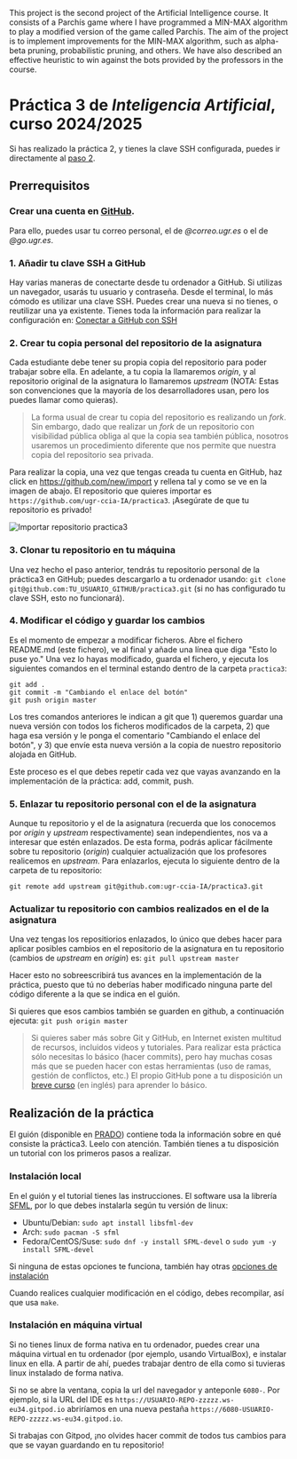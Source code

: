 This project is the second project of the Artificial Intelligence course. It consists of a Parchís game where I have programmed a MIN-MAX algorithm to play a modified version of the game called Parchís. The aim of the project is to implement improvements for the MIN-MAX algorithm, such as alpha-beta pruning, probabilistic pruning, and others. We have also described an effective heuristic to win against the bots provided by the professors in the course.
# Práctica 3 de *Inteligencia Artificial*, curso 2024/2025




Si has realizado la práctica 2, y tienes la clave SSH configurada, puedes ir directamente al [paso 2](#2.-crear-tu-copia-personal-del-repositorio-de-la-asignatura).



## Prerrequisitos

### Crear una cuenta en [GitHub](https://github.com/). 
Para ello, puedes usar tu correo personal, el de *@correo.ugr.es* o el de *@go.ugr.es*.


### 1. Añadir tu clave SSH a GitHub
Hay varias maneras de conectarte desde tu ordenador a GitHub. Si utilizas un navegador, usarás tu usuario y contraseña. Desde el terminal, lo más cómodo es utilizar una clave SSH. Puedes crear una nueva si no tienes, o reutilizar una ya existente. Tienes toda la información para realizar la configuración en: 
[Conectar a GitHub con SSH](https://docs.github.com/es/authentication/connecting-to-github-with-ssh)


### 2. Crear tu copia personal del repositorio de la asignatura
Cada estudiante debe tener su propia copia del repositorio para poder trabajar sobre ella. En adelante, a tu copia la llamaremos *origin*, y al repositorio original de la asignatura lo llamaremos *upstream* (NOTA: Estas son convenciones que la mayoría de los desarrolladores usan, pero los puedes llamar como quieras). 

> La forma usual de crear tu copia del repositorio es realizando un *fork*. Sin embargo, dado que realizar un *fork* de un repositorio con visibilidad pública obliga al que la copia sea también pública, nosotros usaremos un procedimiento diferente que nos permite que nuestra copia del repositorio sea privada.

Para realizar la copia, una vez que tengas creada tu cuenta en GitHub, haz click en <https://github.com/new/import> y rellena tal y como se ve en la imagen de abajo. El repositorio que quieres importar es `https://github.com/ugr-ccia-IA/practica3`. ¡Asegúrate de que tu repositorio es privado!

![Importar repositorio practica3](doc/img/import_new_repo.png)


### 3. Clonar tu repositorio en tu máquina
Una vez hecho el paso anterior, tendrás tu repositorio personal de la práctica3 en GitHub; puedes descargarlo a tu ordenador usando:
`git clone git@github.com:TU_USUARIO_GITHUB/practica3.git` (si no has configurado tu clave SSH, esto no funcionará).


### 4. Modificar el código y guardar los cambios
Es el momento de empezar a modificar ficheros. Abre el fichero README.md (este fichero), ve al final y añade una línea que diga "Esto lo puse yo." 
Una vez lo hayas modificado, guarda el fichero, y ejecuta los siguientes comandos en el terminal estando dentro de la carpeta `practica3`:

```
git add . 
git commit -m "Cambiando el enlace del botón"
git push origin master 
```

Los tres comandos anteriores le indican a git que 1) queremos guardar una nueva versión con todos los ficheros modificados de la carpeta, 2) que haga esa versión y le ponga el comentario "Cambiando el enlace del botón", y 3) que envíe esta nueva versión a la copia de nuestro repositorio alojada en GitHub.

Este proceso es el que debes repetir cada vez que vayas avanzando en la implementación de la práctica: add, commit, push.



### 5. Enlazar tu repositorio personal con el de la asignatura
Aunque tu repositorio y el de la asignatura (recuerda que los conocemos por *origin* y *upstream* respectivamente) sean independientes, nos va a interesar que estén enlazados. De esta forma, podrás aplicar fácilmente sobre tu repositorio (*origin*) cualquier actualización que los profesores realicemos en *upstream*. Para enlazarlos, ejecuta lo siguiente dentro de la carpeta de tu repositorio:

`git remote add upstream git@github.com:ugr-ccia-IA/practica3.git`


### Actualizar tu repositorio con cambios realizados en el de la asignatura
Una vez tengas los repositiorios enlazados, lo único que debes hacer para aplicar posibles cambios en el repositorio de la asignatura en tu repositorio (cambios de *upstream* en *origin*) es: `git pull upstream master`

Hacer esto no sobreescribirá tus avances en la implementación de la práctica, puesto que tú no deberías haber modificado ninguna parte del código diferente a la que se indica en el guión.

Si quieres que esos cambios también se guarden en github, a continuación ejecuta: `git push origin master`


> Si quieres saber más sobre Git y GitHub, en Internet existen multitud de recursos, incluidos videos y tutoriales. Para realizar esta práctica sólo necesitas lo básico (hacer commits), pero hay muchas cosas más que se pueden hacer con estas herramientas (uso de ramas, gestión de conflictos, etc.) 
El propio GitHub pone a tu disposición un [breve curso](https://classroom.github.com/a/W33pQ3pa) (en inglés) para aprender lo básico.


## Realización de la práctica
El guión (disponible en [PRADO](https://pradogrado2122.ugr.es/)) contiene toda la información sobre en qué consiste la práctica3. Leelo con atención.
También tienes a tu disposición un tutorial con los primeros pasos a realizar.


### Instalación local

En el guión y el tutorial tienes las instrucciones. 
El software usa la librería [SFML](https://www.sfml-dev.org/index.php), por lo que debes instalarla según tu versión de linux:
- Ubuntu/Debian: `sudo apt install libsfml-dev`
- Arch: `sudo pacman -S sfml`
- Fedora/CentOS/Suse: `sudo dnf -y install SFML-devel` o `sudo yum -y install SFML-devel`

Si ninguna de estas opciones te funciona, también hay otras [opciones de instalación](https://www.sfml-dev.org/tutorials/2.5/start-linux.php)

Cuando realices cualquier modificación en el código, debes recompilar, así que usa `make`.


### Instalación en máquina virtual
Si no tienes linux de forma nativa en tu ordenador, puedes crear una máquina virtual en tu ordenador (por ejemplo, usando VirtualBox), e instalar linux en ella. A partir de ahí, puedes trabajar dentro de ella como si tuvieras linux instalado de forma nativa.




Si no se abre la ventana, copia la url del navegador y anteponle `6080-`. 
Por ejemplo, si la URL del IDE es `https://USUARIO-REPO-zzzzz.ws-eu34.gitpod.io` abriríamos en una nueva pestaña `https://6080-USUARIO-REPO-zzzzz.ws-eu34.gitpod.io`.


Si trabajas con Gitpod, ¡no olvides hacer commit de todos tus cambios para que se vayan guardando en tu repositorio!
